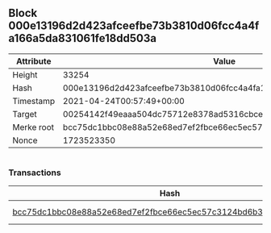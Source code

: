 ## Block 000e13196d2d423afceefbe73b3810d06fcc4a4fa166a5da831061fe18dd503a

Attribute | Value
--- | ---
Height | 33254
Hash | 000e13196d2d423afceefbe73b3810d06fcc4a4fa166a5da831061fe18dd503a
Timestamp | 2021-04-24T00:57:49+00:00
Target | 00254142f49eaaa504dc75712e8378ad5316cbcead634704b3734b6271167cc4
Merke root | bcc75dc1bbc08e88a52e68ed7ef2fbce66ec5ec57c3124bd6b33ba9c527ecde8
Nonce | 1723523350

```

```

### Transactions

Hash | Amount
--- | ---
[bcc75dc1bbc08e88a52e68ed7ef2fbce66ec5ec57c3124bd6b33ba9c527ecde8](bcc75dc1bbc08e88a52e68ed7ef2fbce66ec5ec57c3124bd6b33ba9c527ecde8.md) | 10.00000000 SKEPTI 
